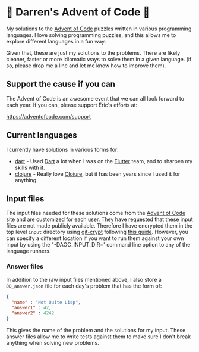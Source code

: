 # 🎄 Darren's Advent of Code  🎄

My solutions to the [Advent of Code][1] puzzles written in various
programming languages. I love solving programming puzzles, and this
allows me to explore different languages in a fun way.

Given that, these are just my solutions to the problems.
There are likely cleaner, faster or more idiomatic ways to
solve them in a given language. (if so, please drop me a line
and let me know how to improve them).

## Support the cause if you can

The Advent of Code is an awesome event that we can all look forward to each
year. If you can, please support Eric's efforts at:

https://adventofcode.com/support

## Current languages

I currently have solutions in various forms for:

- [dart][2] - Used [Dart][3] a lot when I was on the [Flutter][4] team, and to sharpen my skills with it.
- [clojure][5] - Really love [Clojure][6], but it has been years since I used it for anything.

## Input files

The input files needed for these solutions come from the
[Advent of Code][1] site and are customized for each user. They
have [requested][7] that these input files are not made publicly
available. Therefore I have encrypted them in the top level `input`
directory using [git-crypt][8] following [this guide][9]. However, 
you can specify a different location if you want to run them against
your own input by using the "-DAOC_INPUT_DIR=<some path>' command line
option to any of the language runners.

### Answer files
In addition to the raw input files mentioned above, I also store a 
`DD_answer.json` file for each day's problem that has the form of: 

```json
{
  "name" : "Not Quite Lisp",
  "answer1" : 42,
  "answer2" : 4242
}
```

This gives the name of the problem and the solutions for my input.
These answer files allow me to write tests against them to make sure 
I don't break anything when solving new problems.

[1]: https://adventofcode.com
[2]: dart/
[3]: https://dart.dev/
[4]: https://flutter.dev/
[5]: clojure/
[6]: https://clojure.org/
[7]: https://adventofcode.com/about#faq_copying
[8]: https://github.com/AGWA/git-crypt
[9]: https://github.com/tschady/advent-of-code/blob/main/ENCRYPT.adoc
